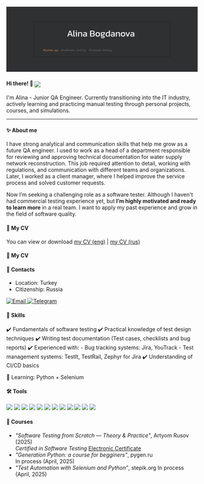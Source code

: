 ![Header](https://github.com/AlinaBogdanovaa/alinabogdanova/blob/main/assets/headerpic.svg)

#### Hi there! 👋 <img src="https://media.tenor.com/dkW3vGzqS4MAAAAM/shaka-bra.gif" width="50" style="vertical-align:middle" />
 I'm Alina - Junior QA Engineer. Currently transitioning into the IT industry, actively learning and practicing manual testing through personal projects, courses, and simulations.

---

#### ✨ About me
I have strong analytical and communication skills that help me grow as a future QA engineer. I used to work as a head of a department responsible for reviewing and approving technical documentation for water supply network reconstruction. This job required attention to detail, working with regulations, and communication with different teams and organizations. Later, I worked as a client manager, where I helped improve the service process and solved customer requests.

Now I’m seeking a challenging role as a software tester. Although I haven't had commercial testing experience yet, but **I’m highly motivated and ready to learn more** in a real team. I want to apply my past experience and grow in the field of software quality.

#### 📄 My CV 
You can view or download [my CV (eng)](https://drive.google.com/file/d/1MputA9eMLqs3zmLvILyJeJg5DbgugBGt/view?usp=drive_link) | [my CV (rus)](https://drive.google.com/file/d/1glW7khnrd0IPRlle8yB6JmXdUQp__dki/view?usp=sharing) 

#### 📄 My CV 

#### 📍 Contacts
- Location: Turkey  
- Citizenship: Russia
<p>
  <a href="mailto:bogdanovaa.qa@gmail.com">
    <img src="https://img.shields.io/badge/Email-bogdanovaa.qa@gmail.com-6c757d?style=flat-square&logo=gmail&logoColor=white" alt="Email" />
  </a>
  <a href="https://t.me/alinabogdano">
    <img src="https://img.shields.io/badge/Telegram-@alinabogdano-0088cc?style=flat-square&logo=telegram&logoColor=white" alt="Telegram" />
  </a>
</p>

#### 🧠 Skills
✔️ Fundamentals of software testing
✔️ Practical knowledge of test design techniques
✔️ Writing test documentation (Test cases, checklists and bug reports)
✔️ Experienced with:
    - Bug tracking systems: Jira, YouTrack
    - Test management systems: TestIt, TestRail, Zephyr for Jira
✔️ Understanding of CI/CD basics

🧪 Learning: Python + Selenium


#### 🛠 Tools

<p>
  <img src="https://img.shields.io/badge/Postman-FF6C37?style=for-the-badge&logo=postman&logoColor=white" />
  <img src="https://img.shields.io/badge/Swagger-85EA2D?style=for-the-badge&logo=swagger&logoColor=black" />
  <img src="https://img.shields.io/badge/Jira-0052CC?style=for-the-badge&logo=jira&logoColor=white" />
  <img src="https://img.shields.io/badge/YouTrack-000000?style=for-the-badge&logo=youtrack&logoColor=white" />
  <img src="https://img.shields.io/badge/Git-F05032?style=for-the-badge&logo=git&logoColor=white" />
  <img src="https://img.shields.io/badge/GitHub-181717?style=for-the-badge&logo=github&logoColor=white" />
  <img src="https://img.shields.io/badge/MySQL-4479A1?style=for-the-badge&logo=mysql&logoColor=white" />
  <img src="https://img.shields.io/badge/DevTools-4285F4?style=for-the-badge&logo=googlechrome&logoColor=white" />
  <img src="https://img.shields.io/badge/Fiddler-005F9E?style=for-the-badge&logo=fiddler&logoColor=white" />
  <img src="https://img.shields.io/badge/Charles_Proxy-333333?style=for-the-badge&logo=ghostery&logoColor=white" />
  <img src="https://img.shields.io/badge/Python-3776AB?style=for-the-badge&logo=python&logoColor=white" />
  <img src="https://img.shields.io/badge/Selenium-43B02A?style=for-the-badge&logo=selenium&logoColor=white" />
</p>


#### 🎯 Courses

- *"Software Testing from Scratch — Theory & Practice"*, Artyom Rusov (2025)  
*Certified in Software Testing* [Electronic Certificate](https://drive.google.com/file/d/16XTfja0gCISKuc5KYYpy7ltP5KGngHcb/view)
- *"Generation Python: a course for begginers"*, pygen.ru  
In process (April, 2025)
- *"Test Automation with Selenium and Python”*, stepik.org
In process (April, 2025)

